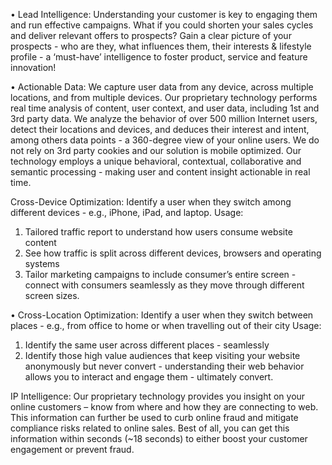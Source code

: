 •	Lead Intelligence:
Understanding your customer is key to engaging them and run effective campaigns. What if you could shorten your sales cycles and deliver relevant offers to prospects? Gain a clear picture of your prospects - who are they, what influences them, their interests & lifestyle profile - a ‘must-have’ intelligence to foster product, service and feature innovation!

•	Actionable Data:
We capture user data from any device, across multiple locations, and from multiple devices. Our proprietary technology performs real time analysis of content, user context, and user data, including 1st and 3rd party data. We analyze the behavior of over 500 million Internet users, detect their locations and devices, and deduces their interest and intent, among others data points - a 360-degree view of your online users. We do not rely on 3rd party cookies and our solution is mobile optimized. Our technology employs a unique behavioral, contextual, collaborative and semantic processing - making user and content insight actionable in real time.

Cross-Device Optimization:
Identify a user when they switch among different devices - e.g., iPhone, iPad, and laptop.
Usage:
1)	Tailored traffic report to understand how users consume website content
2)	See how traffic is split across different devices, browsers and operating systems
3)	Tailor marketing campaigns to include consumer’s entire screen - connect with consumers seamlessly as they move through different screen sizes.

•	Cross-Location Optimization:
Identify a user when they switch between places - e.g., from office to home or when travelling out of their city
Usage:
1)	Identify the same user across different places - seamlessly
2)	Identify those high value audiences that keep visiting your website anonymously but never convert - understanding their web behavior allows you to interact and engage them - ultimately convert.

IP Intelligence:
Our proprietary technology provides you insight on your online customers – know from where and how they are connecting to web. This information can further be used to curb online fraud and mitigate compliance risks related to online sales. Best of all, you can get this information within seconds (~18 seconds) to either boost your customer engagement or prevent fraud.
